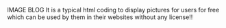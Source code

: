 IMAGE BLOG
It is a typical html coding to display pictures for users for free which can be used by them in their websites without any license!! 